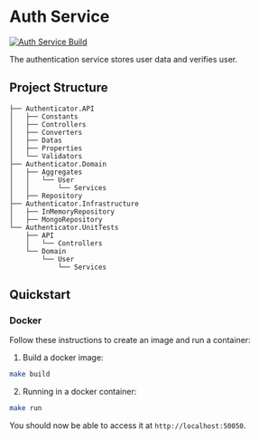 # Auth Service

[![Auth Service Build](https://github.com/benukhanov/maple-fighters/actions/workflows/auth-service-build.yml/badge.svg)](https://github.com/benukhanov/maple-fighters/actions/workflows/auth-service-build.yml)

The authentication service stores user data and verifies user.

## Project Structure

```
├── Authenticator.API
│   ├── Constants
│   ├── Controllers
│   ├── Converters
│   ├── Datas
│   ├── Properties
│   └── Validators
├── Authenticator.Domain
│   ├── Aggregates
│   │   └── User
│   │       └── Services
│   ├── Repository
├── Authenticator.Infrastructure
│   ├── InMemoryRepository
│   ├── MongoRepository
└── Authenticator.UnitTests
    ├── API
    │   └── Controllers
    └── Domain
        └── User
            └── Services
```

## Quickstart

### Docker

Follow these instructions to create an image and run a container:

1. Build a docker image:

```bash
make build
```

2. Running in a docker container:

```bash
make run
```

You should now be able to access it at `http://localhost:50050`.

